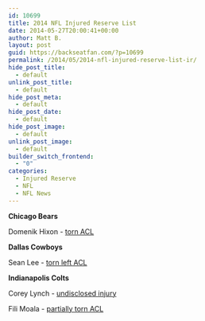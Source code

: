 ```yaml
---
id: 10699
title: 2014 NFL Injured Reserve List
date: 2014-05-27T20:00:41+00:00
author: Matt B.
layout: post
guid: https://backseatfan.com/?p=10699
permalink: /2014/05/2014-nfl-injured-reserve-list-ir/
hide_post_title:
  - default
unlink_post_title:
  - default
hide_post_meta:
  - default
hide_post_date:
  - default
hide_post_image:
  - default
unlink_post_image:
  - default
builder_switch_frontend:
  - "0"
categories:
  - Injured Reserve
  - NFL
  - NFL News
---
```


<div class="entry">
  <p>
    <strong>Chicago Bears</strong>
  </p>

  <p>
    Domenik Hixon - <a href="https://www.nfl.com/news/story/0ap2000000353753/article/chicago-bears-domenik-hixon-suffers-third-torn-acl">torn ACL</a>
  </p>

  <p>
    <strong>Dallas Cowboys</strong>
  </p>

  <p>
    Sean Lee - <a href="http://espn.go.com/dallas/nfl/story/_/id/10990605/sean-lee-dallas-cowboys-injured-otas">torn left ACL</a>
  </p>

  <p>
    <strong>Indianapolis Colts</strong>
  </p>

  <p>
    Corey Lynch - <a href="https://www.indystar.com/story/sports/nfl/colts/2014/06/13/colts-lose-s-corey-lynch-undisclosed-injury/10447325/">undisclosed injury</a>
  </p>

  <p>
    Fili Moala - <a href="http://profootballtalk.nbcsports.com/2014/06/11/colts-place-fili-moala-on-injured-reserve/">partially torn ACL</a>
  </p>
</div>
